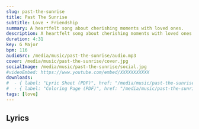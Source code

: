```yaml
---
slug: past-the-sunrise
title: Past The Sunrise
subtitle: Love • Friendship
summary: A heartfelt song about cherishing moments with loved ones.
description: A heartfelt song about cherishing moments with loved ones.
duration: 4:31
key: G Major
bpm: 116
audioSrc: /media/music/past-the-sunrise/audio.mp3
cover: /media/music/past-the-sunrise/cover.jpg
socialImage: /media/music/past-the-sunrise/social.jpg
#videoEmbed: https://www.youtube.com/embed/XXXXXXXXXXX
downloads:
#  - { label: "Lyric Sheet (PDF)", href: "/media/music/past-the-sunrise/lyric-sheet.pdf" }
#  - { label: "Coloring Page (PDF)", href: "/media/music/past-the-sunrise/coloring-page.pdf" }
tags: [love]
---
```


## Lyrics

